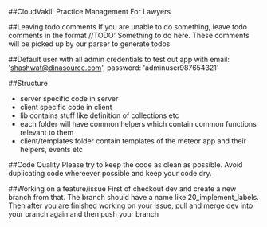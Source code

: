 ##CloudVakil: Practice Management For Lawyers

##Leaving todo comments
  If you are unable to do something, leave todo comments in the format //TODO: Something to do here.
  These comments will be picked up by our parser to generate todos

##Default user with all admin credentials to test out app with
email: 'shashwat@dinasource.com', password: 'adminuser987654321'

##Structure
*  server specific code in server
*  client specific code in client
*  lib contains stuff like definition of collections etc
*  each folder will have common helpers which contain common functions relevant to them
*  client/templates folder contain templates of the meteor app and their helpers, events etc

##Code Quality
Please try to keep the code as clean as possible. Avoid duplicating code whereever possible and keep your code dry.

##Working on a feature/issue
First of checkout dev and create a new branch from that. The branch should have a name like 20_implement_labels. Then after you are finished working on your issue, pull and merge dev into your branch again and then push your branch